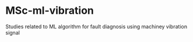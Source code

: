 # MSc-ml-vibration
Studies related to ML algorithm for fault diagnosis using machiney vibration signal
